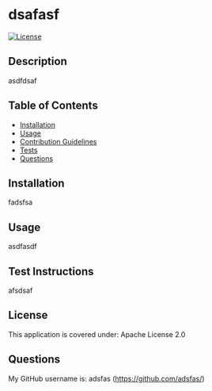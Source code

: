 # dsafasf

[![License](https://img.shields.io/badge/License-Apache_2.0-blue.svg)](https://opensource.org/licenses/Apache-2.0)

## Description

asdfdsaf

## Table of Contents

- [Installation](#installation)
- [Usage](#usage)
- [Contribution Guidelines](#contribution-guidelines)
- [Tests](#test-instructions)
- [Questions](#questions)

## Installation

fadsfsa

## Usage

asdfasdf

## Test Instructions

afsdsaf

## License

This application is covered under: Apache License 2.0

## Questions

 My GitHub username is: adsfas (https://github.com/adsfas/)
